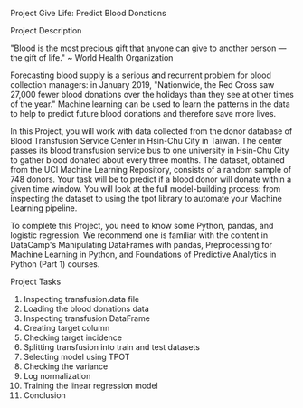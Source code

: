 Project Give Life: Predict Blood Donations

Project Description

"Blood is the most precious gift that anyone can give to another person — the gift of life." ~ World Health Organization

Forecasting blood supply is a serious and recurrent problem for blood collection managers: in January 2019, "Nationwide, the Red Cross saw 27,000 fewer blood donations over the holidays than they see at other times of the year." Machine learning can be used to learn the patterns in the data to help to predict future blood donations and therefore save more lives.

In this Project, you will work with data collected from the donor database of Blood Transfusion Service Center in Hsin-Chu City in Taiwan. The center passes its blood transfusion service bus to one university in Hsin-Chu City to gather blood donated about every three months. The dataset, obtained from the UCI Machine Learning Repository, consists of a random sample of 748 donors. Your task will be to predict if a blood donor will donate within a given time window. You will look at the full model-building process: from inspecting the dataset to using the tpot library to automate your Machine Learning pipeline.

To complete this Project, you need to know some Python, pandas, and logistic regression. We recommend one is familiar with the content in DataCamp's Manipulating DataFrames with pandas, Preprocessing for Machine Learning in Python, and Foundations of Predictive Analytics in Python (Part 1) courses.

Project Tasks

1. Inspecting transfusion.data file
2. Loading the blood donations data
3. Inspecting transfusion DataFrame
4. Creating target column
5. Checking target incidence
6. Splitting transfusion into train and test datasets
7. Selecting model using TPOT
8. Checking the variance
9. Log normalization
10. Training the linear regression model
11. Conclusion
